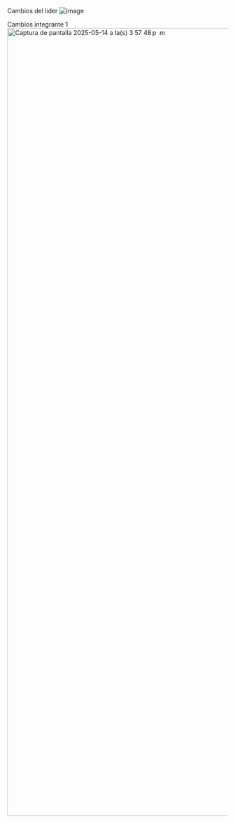 Cambios del lider
![image](https://github.com/user-attachments/assets/f58d866d-c813-43ea-8b17-c145c2e77eeb)

Cambios integrante 1 
<img width="1800" alt="Captura de pantalla 2025-05-14 a la(s) 3 57 48 p  m" src="https://github.com/user-attachments/assets/b95e982b-5218-4eb1-b4a7-6931f2f98d50" />
